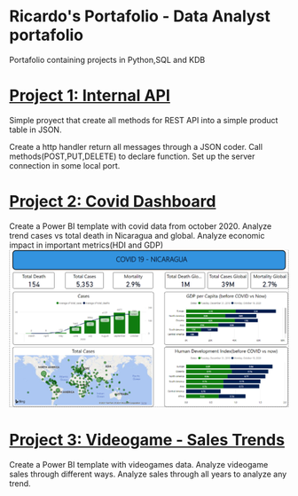 # Ricardo's Portafolio - Data Analyst portafolio

Portafolio containing projects in Python,SQL and KDB

# [Project 1: Internal API](https://github.com/MrRicardoAcuna7/local_API_server)
Simple proyect that create all methods for REST API into a simple product table in JSON.

Create a http handler return all messages through a JSON coder.
Call methods(POST,PUT,DELETE) to declare function.
Set up the server connection in some local port.

# [Project 2: Covid Dashboard](https://github.com/MrRicardoAcuna7/PowerBIProjects)
Create a Power BI template with covid data from october 2020.
Analyze trend cases vs total death in Nicaragua and global.
Analyze economic impact in important metrics(HDI and GDP)
![alt text](https://github.com/MrRicardoAcuna7/Ric_Portafolio/blob/main/Covid.PNG)

# [Project 3: Videogame - Sales Trends](https://github.com/MrRicardoAcuna7/PowerBIProjects)
Create a Power BI template with videogames data.
Analyze videogame sales through different ways.
Analyze sales through all years to analyze any trend.
